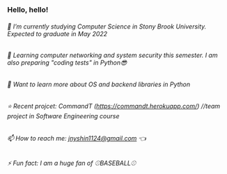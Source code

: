 ### Hello, hello!

<!--
**jnyshin/jnyshin** is a ✨ _special_ ✨ repository because its `README.md` (this file) appears on your GitHub profile.

Here are some ideas to get you started:

- 🔭 I’m currently working on ...
- 🌱 I’m currently learning ...
- 👯 I’m looking to collaborate on ...
- 🤔 I’m looking for help with ...
- 💬 Ask me about ...
- 📫 How to reach me: ...
- 😄 Pronouns: ...
- ⚡ Fun fact: ...
-->
###### 🔭 I’m currently studying Computer Science in Stony Brook University. Expected to graduate in May 2022
###### 🌱 Learning computer networking and system security this semester. I am also preparing "coding tests" in Python😎 
###### 📖 Want to learn more about OS and backend libraries in Python 
###### ⭐️ Recent projcet: CommandT (https://commandt.herokuapp.com/)  //team project in Software Engineering course
###### 📫 How to reach me: jnyshin1124@gmail.com 👈
###### ⚡ Fun fact: I am a huge fan of ⚾️BASEBALL⚾️ 

